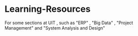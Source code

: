 # Learning-Resources
For some sections at UIT , such as "ERP" , "Big Data" , "Project Management" and "System Analysis and Design"
